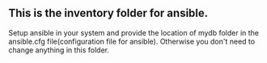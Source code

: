 ## This is the inventory folder for ansible. 

Setup ansible in your system and provide the location of mydb folder in the ansible.cfg file(configuration file for ansible). Otherwise you don't need to change anything in this folder.
